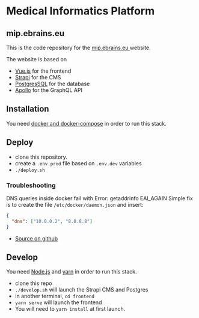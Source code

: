 # Medical Informatics Platform

## mip.ebrains.eu

This is the code repository for the [mip.ebrains.eu
](https://mip.ebrains.eu) website.

The website is based on

- [Vue.js](https://vuejs.org/) for the frontend
- [Strapi](https://strapi.io/) for the CMS
- [PostgresSQL](https://www.postgresql.org/) for the database
- [Apollo](https://www.apollographql.com/) for the GraphQL API

## Installation

You need [docker and docker-compose](https://www.docker.com/) in order to run this stack.

## Deploy

- clone this repository.
- create a `.env.prod` file based on `.env.dev` variables
- `./deploy.sh`

### Troubleshooting

DNS queries inside docker fail with Error: getaddrinfo EAI_AGAIN
Simple fix is to create the file `/etc/docker/daemon.json`
and insert:

```json
{
  "dns": ["10.0.0.2", "8.8.8.8"]
}
```

- [Source on github](https://github.com/moby/moby/issues/32106)

## Develop

You need [Node.js](https://nodejs.org/en/) and [yarn](https://yarnpkg.com/) in order to run this stack.

- clone this repo
- `./develop.sh` will launch the Strapi CMS and Postgres
- in another terminal, `cd frontend`
- `yarn serve` will launch the frontend
- You will need to `yarn install` at first launch.

